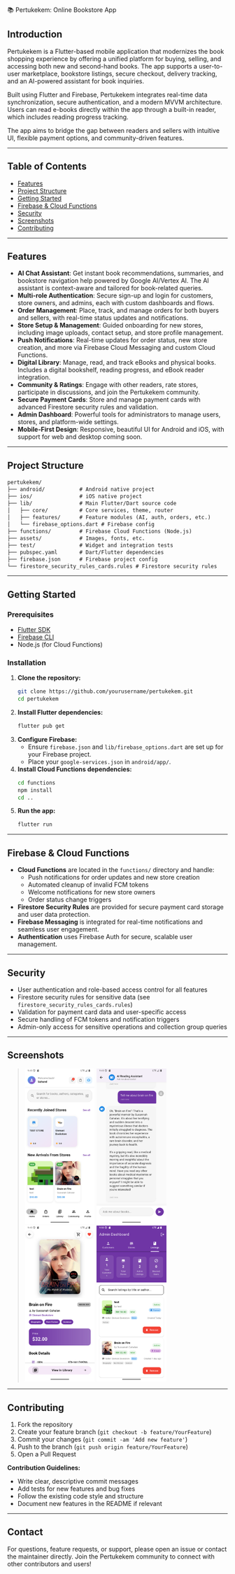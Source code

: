 📚 Pertukekem: Online Bookstore App

## Introduction

Pertukekem is a Flutter-based mobile application that modernizes the book shopping experience by offering a unified platform for buying, selling, and accessing both new and second-hand books. The app supports a user-to-user marketplace, bookstore listings, secure checkout, delivery tracking, and an AI-powered assistant for book inquiries.

Built using Flutter and Firebase, Pertukekem integrates real-time data synchronization, secure authentication, and a modern MVVM architecture. Users can read e-books directly within the app through a built-in reader, which includes reading progress tracking.

The app aims to bridge the gap between readers and sellers with intuitive UI, flexible payment options, and community-driven features.

---

## Table of Contents

- [Features](#features)
- [Project Structure](#project-structure)
- [Getting Started](#getting-started)
- [Firebase & Cloud Functions](#firebase--cloud-functions)
- [Security](#security)
- [Screenshots](#screenshots)
- [Contributing](#contributing)

---

## Features

- **AI Chat Assistant**: Get instant book recommendations, summaries, and bookstore navigation help powered by Google AI/Vertex AI. The AI assistant is context-aware and tailored for book-related queries.
- **Multi-role Authentication**: Secure sign-up and login for customers, store owners, and admins, each with custom dashboards and flows.
- **Order Management**: Place, track, and manage orders for both buyers and sellers, with real-time status updates and notifications.
- **Store Setup & Management**: Guided onboarding for new stores, including image uploads, contact setup, and store profile management.
- **Push Notifications**: Real-time updates for order status, new store creation, and more via Firebase Cloud Messaging and custom Cloud Functions.
- **Digital Library**: Manage, read, and track eBooks and physical books. Includes a digital bookshelf, reading progress, and eBook reader integration.
- **Community & Ratings**: Engage with other readers, rate stores, participate in discussions, and join the Pertukekem community.
- **Secure Payment Cards**: Store and manage payment cards with advanced Firestore security rules and validation.
- **Admin Dashboard**: Powerful tools for administrators to manage users, stores, and platform-wide settings.
- **Mobile-First Design**: Responsive, beautiful UI for Android and iOS, with support for web and desktop coming soon.

---

## Project Structure

```
pertukekem/
├── android/           # Android native project
├── ios/               # iOS native project
├── lib/               # Main Flutter/Dart source code
│   ├── core/          # Core services, theme, router
│   ├── features/      # Feature modules (AI, auth, orders, etc.)
│   └── firebase_options.dart # Firebase config
├── functions/         # Firebase Cloud Functions (Node.js)
├── assets/            # Images, fonts, etc.
├── test/              # Widget and integration tests
├── pubspec.yaml       # Dart/Flutter dependencies
├── firebase.json      # Firebase project config
└── firestore_security_rules_cards.rules # Firestore security rules
```

---

## Getting Started

### Prerequisites

- [Flutter SDK](https://flutter.dev/docs/get-started/install)
- [Firebase CLI](https://firebase.google.com/docs/cli)
- Node.js (for Cloud Functions)

### Installation

1. **Clone the repository:**
   ```bash
   git clone https://github.com/yourusername/pertukekem.git
   cd pertukekem
   ```
2. **Install Flutter dependencies:**
   ```bash
   flutter pub get
   ```
3. **Configure Firebase:**
   - Ensure `firebase.json` and `lib/firebase_options.dart` are set up for your Firebase project.
   - Place your `google-services.json` in `android/app/`.
4. **Install Cloud Functions dependencies:**
   ```bash
   cd functions
   npm install
   cd ..
   ```
5. **Run the app:**
   ```bash
   flutter run
   ```

---

## Firebase & Cloud Functions

- **Cloud Functions** are located in the `functions/` directory and handle:
  - Push notifications for order updates and new store creation
  - Automated cleanup of invalid FCM tokens
  - Welcome notifications for new store owners
  - Order status change triggers
- **Firestore Security Rules** are provided for secure payment card storage and user data protection.
- **Firebase Messaging** is integrated for real-time notifications and seamless user engagement.
- **Authentication** uses Firebase Auth for secure, scalable user management.

---

## Security

- User authentication and role-based access control for all features
- Firestore security rules for sensitive data (see `firestore_security_rules_cards.rules`)
- Validation for payment card data and user-specific access
- Secure handling of FCM tokens and notification triggers
- Admin-only access for sensitive operations and collection group queries

---

## Screenshots

> <img src="screenshots/CustomerDashboard.png" alt="Customer Dashboard" width="160" />
> <img src="screenshots/AIChatScreen.png" alt="AI Chat" width="160" />
> <img src="screenshots/BookDetails.png" alt="Book Details" width="160" />
> <img src="screenshots/Admin.png" alt="Admin Dashboard" width="160" />

---

## Contributing

1. Fork the repository
2. Create your feature branch (`git checkout -b feature/YourFeature`)
3. Commit your changes (`git commit -am 'Add new feature'`)
4. Push to the branch (`git push origin feature/YourFeature`)
5. Open a Pull Request

**Contribution Guidelines:**

- Write clear, descriptive commit messages
- Add tests for new features and bug fixes
- Follow the existing code style and structure
- Document new features in the README if relevant

---

## Contact

For questions, feature requests, or support, please open an issue or contact the maintainer directly. Join the Pertukekem community to connect with other contributors and users!
